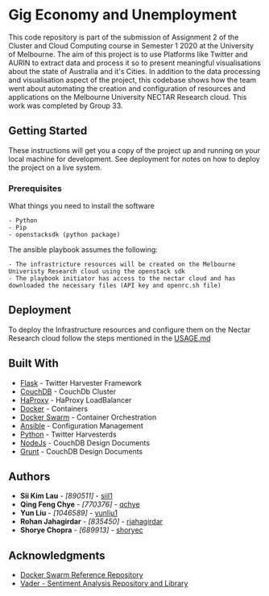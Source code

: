 # Gig Economy and Unemployment

This code repository is part of the submission of Assignment 2 of the Cluster and Cloud Computing course in Semester 1 2020 at the University of Melbourne.
The aim of this project is to use Platforms like Twitter and AURIN to extract data and process it so to present meaningful visualisations about the state of Australia and it's Cities.
In addition to the data processing and visualisation aspect of the project, this codebase shows how the team went about automating the creation and configuration of resources and applications on the Melbourne University NECTAR Research cloud. This work was completed by Group 33.

## Getting Started

These instructions will get you a copy of the project up and running on your local machine for development. See deployment for notes on how to deploy the project on a live system.

### Prerequisites

What things you need to install the software

``` text
- Python
- Pip
- openstacksdk (python package)
```

The ansible playbook assumes the following:

```text
- The infrastricture resources will be created on the Melbourne Univeristy Research cloud using the openstack sdk
- The playbook initiator has access to the nectar cloud and has downloaded the necessary files (API key and openrc.sh file)
```

## Deployment

To deploy the Infrastructure resources and configure them on the Nectar Research cloud follow the steps mentioned in the [USAGE.md](USAGE.md)

## Built With

- [Flask](https://flask.palletsprojects.com/en/1.1.x/) - Twitter Harvester Framework
- [CouchDB](https://couchdb.apache.org/) - CouchDb Cluster
- [HaProxy](http://www.haproxy.org/) - HaProxy LoadBalancer
- [Docker](https://www.docker.com/) - Containers
- [Docker Swarm](https://docs.docker.com/engine/swarm/) - Container Orchestration
- [Ansible](https://www.ansible.com/) - Configuration Management
- [Python](https://www.python.org/) - Twitter Harvesterds
- [NodeJs](https://nodejs.org/en/) - CouchDB Design Documents
- [Grunt](https://gruntjs.com/) - CouchDB Design Documents

## Authors

- **Sii Kim Lau** - *[890511]* - [siil1](siil1@student.unimelb.edu.au)
- **Qing Feng Chye** - *[770376]* - [qchye](qchye@student.unimelb.edu.au)
- **Yun Liu** - *[1046589]* - [yunliu1](yunliu1@student.unimelb.edu.au)
- **Rohan Jahagirdar** - *[835450]* - [rjahagirdar](rjahagirdar@student.unimelb.edu.au)
- **Shorye Chopra** - *[689913]* - [shoryec](shoryec@student.unimelb.edu.au)

## Acknowledgments

- [Docker Swarm Reference Repository](https://github.com/atosatto/ansible-dockerswarm/tree/600b9913d8d219d1296994cb64ed7a46e1879808)
- [Vader - Sentiment Analysis Repository and Library](https://github.com/cjhutto/vaderSentiment)

